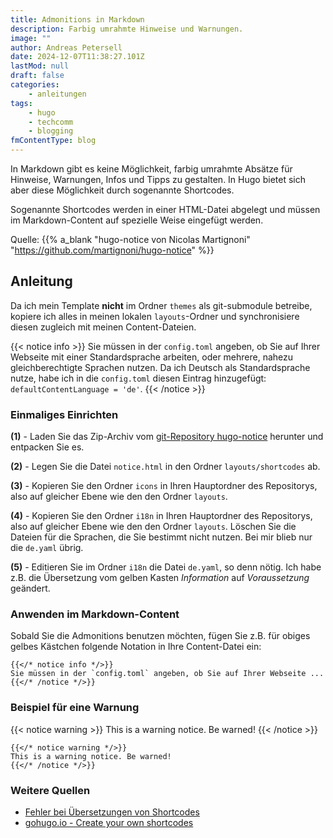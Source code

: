 ```yaml
---
title: Admonitions in Markdown
description: Farbig umrahmte Hinweise und Warnungen.
image: ""
author: Andreas Petersell
date: 2024-12-07T11:38:27.101Z
lastMod: null
draft: false
categories:
    - anleitungen
tags:
    - hugo
    - techcomm
    - blogging
fmContentType: blog
---
```


In Markdown gibt es keine Möglichkeit, farbig umrahmte Absätze für Hinweise, Warnungen, Infos und Tipps zu gestalten. In Hugo bietet sich aber diese Möglichkeit durch sogenannte Shortcodes.
<!--more-->

Sogenannte Shortcodes werden in einer HTML-Datei abgelegt und müssen im Markdown-Content auf spezielle Weise eingefügt werden.

Quelle: {{% a_blank "hugo-notice von Nicolas Martignoni" "https://github.com/martignoni/hugo-notice" %}}

## Anleitung

Da ich mein Template **nicht** im Ordner `themes` als git-submodule betreibe, kopiere ich alles in meinen lokalen `layouts`-Ordner und synchronisiere diesen zugleich mit meinen Content-Dateien.

{{< notice info >}}
Sie müssen in der `config.toml` angeben, ob Sie auf Ihrer Webseite mit einer Standardsprache arbeiten, oder mehrere, nahezu gleichberechtigte Sprachen nutzen. Da ich Deutsch als Standardsprache nutze, habe ich in die `config.toml` diesen Eintrag hinzugefügt: `defaultContentLanguage = 'de'`.
{{< /notice >}}

### Einmaliges Einrichten

**(1)** - Laden Sie das Zip-Archiv vom [git-Repository hugo-notice](https://github.com/martignoni/hugo-notice) herunter und entpacken Sie es.

**(2)** - Legen Sie die Datei `notice.html` in den Ordner `layouts/shortcodes` ab.

**(3)** - Kopieren Sie den Ordner `icons` in Ihren Hauptordner des Repositorys, also auf gleicher Ebene wie den den Ordner `layouts`.

**(4)** - Kopieren Sie den Ordner `i18n` in Ihren Hauptordner des Repositorys, also auf gleicher Ebene wie den den Ordner `layouts`. Löschen Sie die Dateien für die Sprachen, die Sie bestimmt nicht nutzen. Bei mir blieb nur die `de.yaml` übrig.

**(5)** - Editieren Sie im Ordner `i18n` die Datei `de.yaml`, so denn nötig. Ich habe z.B. die Übersetzung vom gelben Kasten *Information* auf *Voraussetzung* geändert.

### Anwenden im Markdown-Content

Sobald Sie die Admonitions benutzen möchten, fügen Sie z.B. für obiges gelbes Kästchen folgende Notation in Ihre Content-Datei ein:


```
{{</* notice info */>}}
Sie müssen in der `config.toml` angeben, ob Sie auf Ihrer Webseite ...
{{</* /notice */>}}
```

### Beispiel für eine Warnung

{{< notice warning >}}
This is a warning notice. Be warned!
{{< /notice >}}

```
{{</* notice warning */>}}
This is a warning notice. Be warned!
{{</* /notice */>}}
```

### Weitere Quellen
- [Fehler bei Übersetzungen von Shortcodes ](https://discourse.gohugo.io/t/i-need-help-with-i18n-translate-shortcode/39858)
- [gohugo.io - Create your own shortcodes](https://gohugo.io/templates/shortcode/)